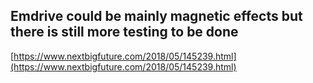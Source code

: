 ## Emdrive could be mainly magnetic effects but there is still more testing to be done
  
  [https://www.nextbigfuture.com/2018/05/145239.html](https://www.nextbigfuture.com/2018/05/145239.html)